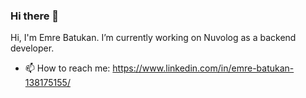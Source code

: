 ### Hi there 👋
Hi, I'm Emre Batukan. I’m currently working on Nuvolog as a backend developer. 
- 📫 How to reach me: https://www.linkedin.com/in/emre-batukan-138175155/
